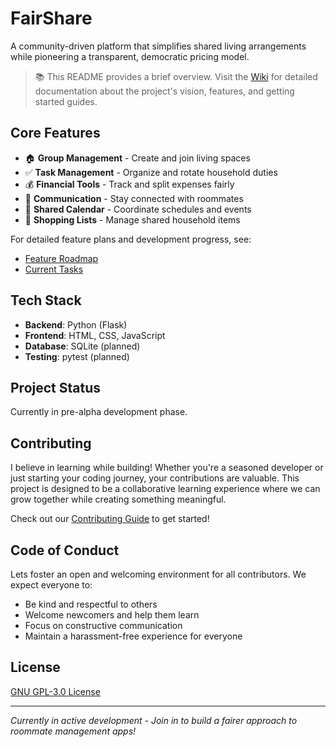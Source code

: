 # FairShare

A community-driven platform that simplifies shared living arrangements while pioneering a transparent, democratic pricing model.

> 📚 This README provides a brief overview. Visit the [Wiki](../../wiki) for detailed documentation about the project's vision, features, and getting started guides.

## Core Features
- 🏠 **Group Management** - Create and join living spaces
- ✅ **Task Management** - Organize and rotate household duties
- 💰 **Financial Tools** - Track and split expenses fairly
- 💬 **Communication** - Stay connected with roommates
- 📅 **Shared Calendar** - Coordinate schedules and events
- 🛒 **Shopping Lists** - Manage shared household items

For detailed feature plans and development progress, see:
- [Feature Roadmap](docs/ROADMAP.md)
- [Current Tasks](docs/TODO.md)

## Tech Stack
- **Backend**: Python (Flask)
- **Frontend**: HTML, CSS, JavaScript
- **Database**: SQLite (planned)
- **Testing**: pytest (planned)

## Project Status
Currently in pre-alpha development phase.

## Contributing
I believe in learning while building! Whether you're a seasoned developer or just starting your coding journey, your contributions are valuable. This project is designed to be a collaborative learning experience where we can grow together while creating something meaningful.

Check out our [Contributing Guide](../../wiki/Contributing) to get started!

## Code of Conduct
Lets foster an open and welcoming environment for all contributors. We expect everyone to:
- Be kind and respectful to others
- Welcome newcomers and help them learn
- Focus on constructive communication
- Maintain a harassment-free experience for everyone

## License
[GNU GPL-3.0 License](LICENSE)

---
*Currently in active development - Join in to build a fairer approach to roommate management apps!*
